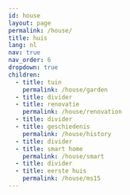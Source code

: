 ```yaml
---
id: house
layout: page
permalink: /house/
title: huis
lang: nl
nav: true
nav_order: 6
dropdown: true
children:
  - title: tuin
    permalink: /house/garden
  - title: divider
  - title: renovatie
    permalink: /house/renovation
  - title: divider
  - title: geschiedenis
    permalink: /house/history
  - title: divider
  - title: smart home
    permalink: /house/smart
  - title: divider    
  - title: eerste huis
    permalink: /house/ms15
---
```

